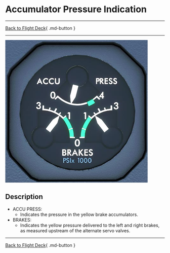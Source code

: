 # Accumulator Pressure Indication

---

[Back to Flight Deck](../index.md){ .md-button }

---

![Accumulator Pressure Indication](../../../assets/a32nx-briefing/front/accu.jpg "Accumulator Pressure Indication")

## Description

- ACCU PRESS:
    - Indicates the pressure in the yellow brake accumulators.
- BRAKES:
    - Indicates the yellow pressure delivered to the left and right brakes, as measured upstream of the alternate servo valves.

---

[Back to Flight Deck](../index.md){ .md-button }
